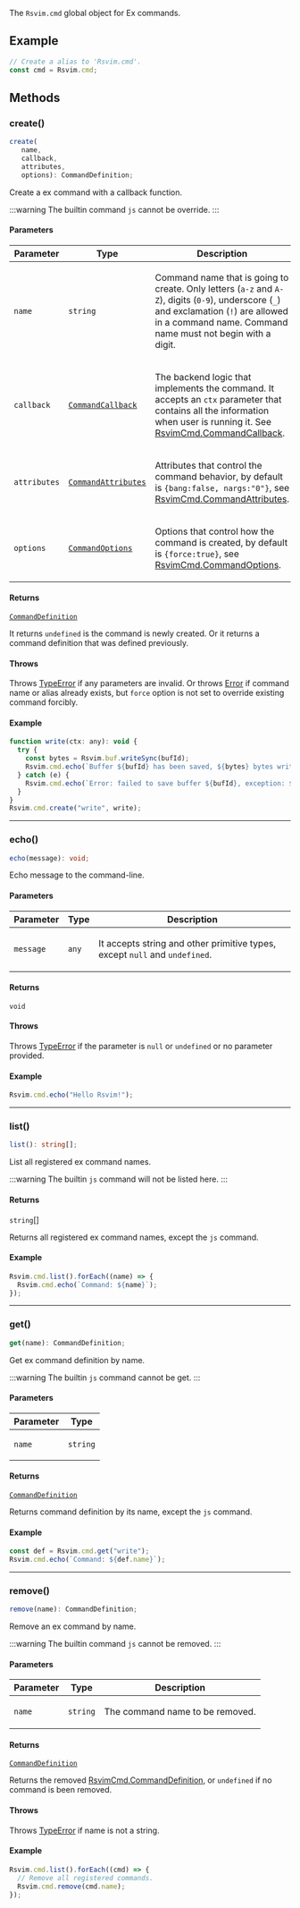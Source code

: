 The `Rsvim.cmd` global object for Ex commands.

## Example

```javascript
// Create a alias to 'Rsvim.cmd'.
const cmd = Rsvim.cmd;
```

## Methods

### create()

```ts
create(
   name, 
   callback, 
   attributes, 
   options): CommandDefinition;
```

Create a ex command with a callback function.

:::warning
The builtin command `js` cannot be override.
:::

#### Parameters

<table>
<thead>
<tr>
<th>Parameter</th>
<th>Type</th>
<th>Description</th>
</tr>
</thead>
<tbody>
<tr>
<td>

`name`

</td>
<td>

`string`

</td>
<td>

Command name that is going to create. Only letters (`a-z` and `A-Z`), digits (`0-9`), underscore (`_`) and exclamation (`!`) are allowed in a command name. Command name must not begin with a digit.

</td>
</tr>
<tr>
<td>

`callback`

</td>
<td>

[`CommandCallback`](../namespaces/RsvimCmd/type-aliases/CommandCallback.md)

</td>
<td>

The backend logic that implements the command. It accepts an `ctx` parameter that contains all the information when user is running it. See [RsvimCmd.CommandCallback](../namespaces/RsvimCmd/type-aliases/CommandCallback.md).

</td>
</tr>
<tr>
<td>

`attributes`

</td>
<td>

[`CommandAttributes`](../namespaces/RsvimCmd/type-aliases/CommandAttributes.md)

</td>
<td>

Attributes that control the command behavior, by default is `{bang:false, nargs:"0"}`, see [RsvimCmd.CommandAttributes](../namespaces/RsvimCmd/type-aliases/CommandAttributes.md).

</td>
</tr>
<tr>
<td>

`options`

</td>
<td>

[`CommandOptions`](../namespaces/RsvimCmd/type-aliases/CommandOptions.md)

</td>
<td>

Options that control how the command is created, by default is `{force:true}`, see [RsvimCmd.CommandOptions](../namespaces/RsvimCmd/type-aliases/CommandOptions.md).

</td>
</tr>
</tbody>
</table>

#### Returns

[`CommandDefinition`](../namespaces/RsvimCmd/type-aliases/CommandDefinition.md)

It returns `undefined` is the command is newly created. Or it returns a command definition that was defined previously.

#### Throws

Throws [TypeError](https://developer.mozilla.org/docs/Web/JavaScript/Reference/Global_Objects/TypeError) if any parameters are invalid. Or throws [Error](https://developer.mozilla.org/docs/Web/JavaScript/Reference/Global_Objects/Error) if command name or alias already exists, but `force` option is not set to override existing command forcibly.

#### Example

```javascript
function write(ctx: any): void {
  try {
    const bytes = Rsvim.buf.writeSync(bufId);
    Rsvim.cmd.echo(`Buffer ${bufId} has been saved, ${bytes} bytes written`);
  } catch (e) {
    Rsvim.cmd.echo(`Error: failed to save buffer ${bufId}, exception: ${e}`);
  }
}
Rsvim.cmd.create("write", write);
```

***

### echo()

```ts
echo(message): void;
```

Echo message to the command-line.

#### Parameters

<table>
<thead>
<tr>
<th>Parameter</th>
<th>Type</th>
<th>Description</th>
</tr>
</thead>
<tbody>
<tr>
<td>

`message`

</td>
<td>

`any`

</td>
<td>

It accepts string and other primitive types, except `null` and `undefined`.

</td>
</tr>
</tbody>
</table>

#### Returns

`void`

#### Throws

Throws [TypeError](https://developer.mozilla.org/docs/Web/JavaScript/Reference/Global_Objects/TypeError) if the parameter is `null` or `undefined` or no parameter provided.

#### Example

```javascript
Rsvim.cmd.echo("Hello Rsvim!");
```

***

### list()

```ts
list(): string[];
```

List all registered ex command names.

:::warning
The builtin `js` command will not be listed here.
:::

#### Returns

`string`[]

Returns all registered ex command names, except the `js` command.

#### Example

```javascript
Rsvim.cmd.list().forEach((name) => {
  Rsvim.cmd.echo(`Command: ${name}`);
});
```

***

### get()

```ts
get(name): CommandDefinition;
```

Get ex command definition by name.

:::warning
The builtin `js` command cannot be get.
:::

#### Parameters

<table>
<thead>
<tr>
<th>Parameter</th>
<th>Type</th>
</tr>
</thead>
<tbody>
<tr>
<td>

`name`

</td>
<td>

`string`

</td>
</tr>
</tbody>
</table>

#### Returns

[`CommandDefinition`](../namespaces/RsvimCmd/type-aliases/CommandDefinition.md)

Returns command definition by its name, except the `js` command.

#### Example

```javascript
const def = Rsvim.cmd.get("write");
Rsvim.cmd.echo(`Command: ${def.name}`);
```

***

### remove()

```ts
remove(name): CommandDefinition;
```

Remove an ex command by name.

:::warning
The builtin command `js` cannot be removed.
:::

#### Parameters

<table>
<thead>
<tr>
<th>Parameter</th>
<th>Type</th>
<th>Description</th>
</tr>
</thead>
<tbody>
<tr>
<td>

`name`

</td>
<td>

`string`

</td>
<td>

The command name to be removed.

</td>
</tr>
</tbody>
</table>

#### Returns

[`CommandDefinition`](../namespaces/RsvimCmd/type-aliases/CommandDefinition.md)

Returns the removed [RsvimCmd.CommandDefinition](../namespaces/RsvimCmd/type-aliases/CommandDefinition.md), or `undefined` if no command is been removed.

#### Throws

Throws [TypeError](https://developer.mozilla.org/docs/Web/JavaScript/Reference/Global_Objects/TypeError) if name is not a string.

#### Example

```javascript
Rsvim.cmd.list().forEach((cmd) => {
  // Remove all registered commands.
  Rsvim.cmd.remove(cmd.name);
});
```
